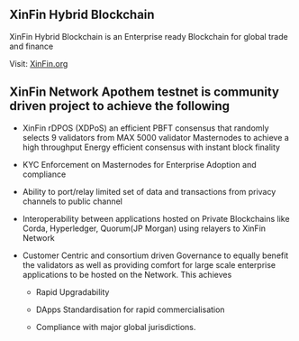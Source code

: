## XinFin Hybrid Blockchain

XinFin Hybrid Blockchain is an Enterprise ready Blockchain for global trade and finance

Visit: [XinFin.org](https://xinfin.org)

## XinFin Network Apothem testnet is community driven project to achieve the following 

- XinFin rDPOS (XDPoS) an efficient PBFT consensus that randomly selects 9 validators from MAX 5000 validator Masternodes to achieve a high throughput Energy efficient consensus with instant block finality

- KYC Enforcement on Masternodes for Enterprise Adoption and compliance

- Ability to port/relay limited set of data and transactions from privacy channels to public channel

- Interoperability between applications hosted on Private Blockchains like Corda, Hyperledger, Quorum(JP Morgan) using relayers to XinFin Network

- Customer Centric and consortium driven Governance to equally benefit the validators as well as providing comfort for large scale enterprise applications to be hosted on the Network. This achieves

  - Rapid Upgradability

  - DApps Standardisation for rapid commercialisation

  - Compliance with major global jurisdictions.

